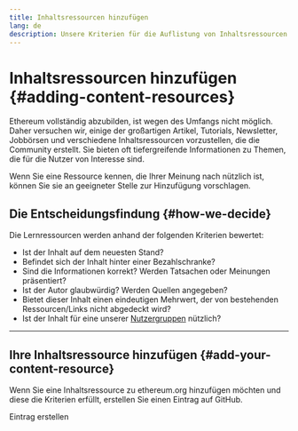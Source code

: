 ```yaml
---
title: Inhaltsressourcen hinzufügen
lang: de
description: Unsere Kriterien für die Auflistung von Inhaltsressourcen auf ethereum.org
---
```


# Inhaltsressourcen hinzufügen \{#adding-content-resources}

Ethereum vollständig abzubilden, ist wegen des Umfangs nicht möglich. Daher versuchen wir, einige der großartigen Artikel, Tutorials, Newsletter, Jobbörsen und verschiedene Inhaltsressourcen vorzustellen, die die Community erstellt. Sie bieten oft tiefergreifende Informationen zu Themen, die für die Nutzer von Interesse sind.

Wenn Sie eine Ressource kennen, die Ihrer Meinung nach nützlich ist, können Sie sie an geeigneter Stelle zur Hinzufügung vorschlagen.

## Die Entscheidungsfindung \{#how-we-decide}

Die Lernressourcen werden anhand der folgenden Kriterien bewertet:

- Ist der Inhalt auf dem neuesten Stand?
- Befindet sich der Inhalt hinter einer Bezahlschranke?
- Sind die Informationen korrekt? Werden Tatsachen oder Meinungen präsentiert?
- Ist der Autor glaubwürdig? Werden Quellen angegeben?
- Bietet dieser Inhalt einen eindeutigen Mehrwert, der von bestehenden Ressourcen/Links nicht abgedeckt wird?
- Ist der Inhalt für eine unserer [Nutzergruppen](https://www.notion.so/efdn/Ethereum-org-User-Persona-Memo-b44dc1e89152457a87ba872b0dfa366c) nützlich?

---

## Ihre Inhaltsressource hinzufügen \{#add-your-content-resource}

Wenn Sie eine Inhaltsressource zu ethereum.org hinzufügen möchten und diese die Kriterien erfüllt, erstellen Sie einen Eintrag auf GitHub.

<ButtonLink to="https://github.com/ethereum/ethereum-org-website/issues/new?assignees=&labels=Type%3A+Feature&template=feature_request.yaml&title=">
  Eintrag erstellen
</ButtonLink>
